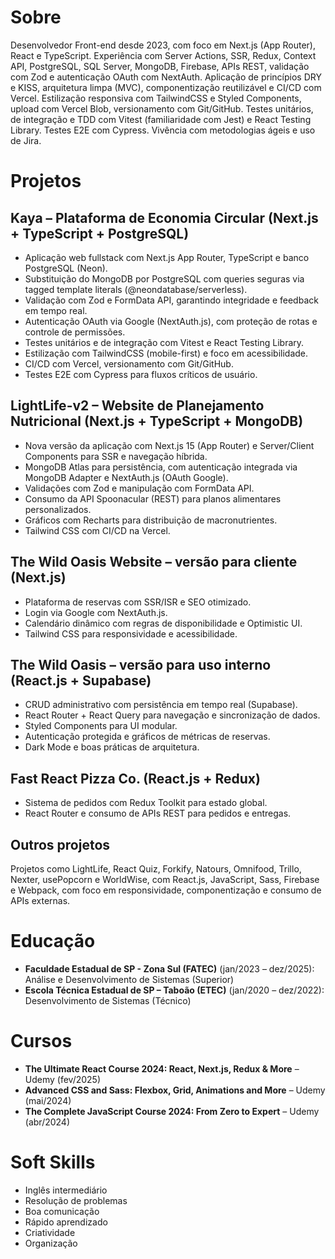 # Sobre

Desenvolvedor Front-end desde 2023, com foco em Next.js (App Router), React e TypeScript.
Experiência com Server Actions, SSR, Redux, Context API, PostgreSQL, SQL Server,
MongoDB, Firebase, APIs REST, validação com Zod e autenticação OAuth com NextAuth.
Aplicação de princípios DRY e KISS, arquitetura limpa (MVC), componentização reutilizável e CI/CD
com Vercel. Estilização responsiva com TailwindCSS e Styled Components, upload com Vercel
Blob, versionamento com Git/GitHub. Testes unitários, de integração e TDD com Vitest
(familiaridade com Jest) e React Testing Library. Testes E2E com Cypress. Vivência com
metodologias ágeis e uso de Jira.

# Projetos

## Kaya – Plataforma de Economia Circular (Next.js + TypeScript + PostgreSQL)

* Aplicação web fullstack com Next.js App Router, TypeScript e banco PostgreSQL (Neon).
* Substituição do MongoDB por PostgreSQL com queries seguras via tagged template literals (@neondatabase/serverless).
* Validação com Zod e FormData API, garantindo integridade e feedback em tempo real.
* Autenticação OAuth via Google (NextAuth.js), com proteção de rotas e controle de permissões.
* Testes unitários e de integração com Vitest e React Testing Library.
* Estilização com TailwindCSS (mobile-first) e foco em acessibilidade.
* CI/CD com Vercel, versionamento com Git/GitHub.
* Testes E2E com Cypress para fluxos críticos de usuário.

## LightLife-v2 – Website de Planejamento Nutricional (Next.js + TypeScript + MongoDB)

* Nova versão da aplicação com Next.js 15 (App Router) e Server/Client Components para SSR e navegação híbrida.
* MongoDB Atlas para persistência, com autenticação integrada via MongoDB Adapter e NextAuth.js (OAuth Google).
* Validações com Zod e manipulação com FormData API.
* Consumo da API Spoonacular (REST) para planos alimentares personalizados.
* Gráficos com Recharts para distribuição de macronutrientes.
* Tailwind CSS com CI/CD na Vercel.

## The Wild Oasis Website – versão para cliente (Next.js)

* Plataforma de reservas com SSR/ISR e SEO otimizado.
* Login via Google com NextAuth.js.
* Calendário dinâmico com regras de disponibilidade e Optimistic UI.
* Tailwind CSS para responsividade e acessibilidade.

## The Wild Oasis – versão para uso interno (React.js + Supabase)

* CRUD administrativo com persistência em tempo real (Supabase).
* React Router + React Query para navegação e sincronização de dados.
* Styled Components para UI modular.
* Autenticação protegida e gráficos de métricas de reservas.
* Dark Mode e boas práticas de arquitetura.

## Fast React Pizza Co. (React.js + Redux)

* Sistema de pedidos com Redux Toolkit para estado global.
* React Router e consumo de APIs REST para pedidos e entregas.

## Outros projetos

Projetos como LightLife, React Quiz, Forkify, Natours, Omnifood, Trillo, Nexter,
usePopcorn e WorldWise, com React.js, JavaScript, Sass, Firebase e Webpack,
com foco em responsividade, componentização e consumo de APIs externas.

# Educação

* **Faculdade Estadual de SP - Zona Sul (FATEC)** (jan/2023 – dez/2025): Análise e Desenvolvimento de Sistemas (Superior)
* **Escola Técnica Estadual de SP – Taboão (ETEC)** (jan/2020 – dez/2022): Desenvolvimento de Sistemas (Técnico)

# Cursos

* **The Ultimate React Course 2024: React, Next.js, Redux & More** – Udemy (fev/2025)
* **Advanced CSS and Sass: Flexbox, Grid, Animations and More** – Udemy (mai/2024)
* **The Complete JavaScript Course 2024: From Zero to Expert** – Udemy (abr/2024)

# Soft Skills

* Inglês intermediário
* Resolução de problemas
* Boa comunicação
* Rápido aprendizado
* Criatividade
* Organização
